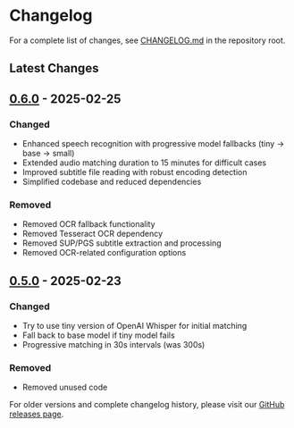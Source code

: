 # Changelog

For a complete list of changes, see [CHANGELOG.md](../CHANGELOG.md) in the repository root.

## Latest Changes

## [0.6.0] - 2025-02-25

### Changed
- Enhanced speech recognition with progressive model fallbacks (tiny → base → small)
- Extended audio matching duration to 15 minutes for difficult cases
- Improved subtitle file reading with robust encoding detection
- Simplified codebase and reduced dependencies

### Removed
- Removed OCR fallback functionality 
- Removed Tesseract OCR dependency
- Removed SUP/PGS subtitle extraction and processing
- Removed OCR-related configuration options

## [0.5.0] - 2025-02-23

### Changed
- Try to use tiny version of OpenAI Whisper for initial matching
- Fall back to base model if tiny model fails
- Progressive matching in 30s intervals (was 300s)

### Removed
- Removed unused code

[0.6.0]: https://github.com/Jsakkos/mkv-episode-matcher/releases/tag/v0.6.0
[0.5.0]: https://github.com/Jsakkos/mkv-episode-matcher/releases/tag/v0.5.0


For older versions and complete changelog history, please visit our [GitHub releases page](https://github.com/Jsakkos/mkv-episode-matcher/releases).